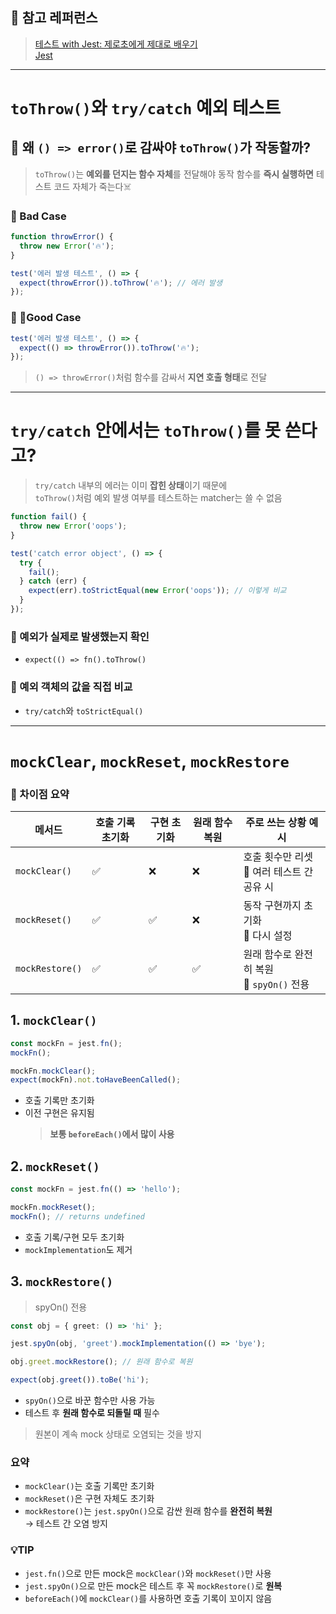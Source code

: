 ## 📌 참고 레퍼런스

> [테스트 with Jest: 제로초에게 제대로 배우기](https://www.inflearn.com/course/%ED%85%8C%EC%8A%A4%ED%8A%B8-with-jest-%EC%A0%9C%EB%A1%9C%EC%B4%88) <br> [Jest](https://jestjs.io/docs/expect)

---

# `toThrow()`와 `try/catch` 예외 테스트

## 👀 왜 `() => error()`로 감싸야 `toThrow()`가 작동할까?

> `toThrow()`는 **예외를 던지는 함수 자체**를 전달해야 동작
> 함수를 **즉시 실행하면** 테스트 코드 자체가 죽는다☠️

### 📌 Bad Case

```ts
function throwError() {
  throw new Error('🔥');
}

test('에러 발생 테스트', () => {
  expect(throwError()).toThrow('🔥'); // 에러 발생
});
```

### 📌 Good Case

```ts
test('에러 발생 테스트', () => {
  expect(() => throwError()).toThrow('🔥');
});
```

> `() => throwError()`처럼 함수를 감싸서 **지연 호출 형태**로 전달

---

# `try/catch` 안에서는 `toThrow()`를 못 쓴다고?

> `try/catch` 내부의 에러는 이미 **잡힌 상태**이기 때문에  
> `toThrow()`처럼 예외 발생 여부를 테스트하는 matcher는 쓸 수 없음

```ts
function fail() {
  throw new Error('oops');
}

test('catch error object', () => {
  try {
    fail();
  } catch (err) {
    expect(err).toStrictEqual(new Error('oops')); // 이렇게 비교
  }
});
```

### 📌 예외가 실제로 발생했는지 확인

- `expect(() => fn().toThrow()`

### 📌 예외 객체의 값을 직접 비교

- `try/catch`와 `toStrictEqual()`

---

# `mockClear`, `mockReset`, `mockRestore`

### 📌 차이점 요약

| 메서드          | 호출 기록 초기화 | 구현 초기화 | 원래 함수 복원 | 주로 쓰는 상황 예시                            |
| --------------- | ---------------- | ----------- | -------------- | ---------------------------------------------- |
| `mockClear()`   | ✅               | ❌          | ❌             | 호출 횟수만 리셋 <br>📌 여러 테스트 간 공유 시 |
| `mockReset()`   | ✅               | ✅          | ❌             | 동작 구현까지 초기화<br>📌 다시 설정           |
| `mockRestore()` | ✅               | ✅          | ✅             | 원래 함수로 완전히 복원 <br>📌 `spyOn()` 전용  |

## 1. `mockClear()`

```ts
const mockFn = jest.fn();
mockFn();

mockFn.mockClear();
expect(mockFn).not.toHaveBeenCalled();
```

- 호출 기록만 초기화
- 이전 구현은 유지됨
  > **보통 `beforeEach()`에서 많이 사용**

## 2. `mockReset()`

```ts
const mockFn = jest.fn(() => 'hello');

mockFn.mockReset();
mockFn(); // returns undefined
```

- 호출 기록/구현 모두 초기화
- `mockImplementation`도 제거

## 3. `mockRestore()`

> spyOn() 전용

```ts
const obj = { greet: () => 'hi' };

jest.spyOn(obj, 'greet').mockImplementation(() => 'bye');

obj.greet.mockRestore(); // 원래 함수로 복원

expect(obj.greet()).toBe('hi');
```

- `spyOn()`으로 바꾼 함수만 사용 가능
- 테스트 후 **원래 함수로 되돌릴 때** 필수

> 원본이 계속 mock 상태로 오염되는 것을 방지

### 요약

- `mockClear()`는 호출 기록만 초기화
- `mockReset()`은 구현 자체도 초기화
- `mockRestore()`는 `jest.spyOn()`으로 감싼 원래 함수를 **완전히 복원**<br>→ 테스트 간 오염 방지

### 💡TIP

- `jest.fn()`으로 만든 mock은 `mockClear()`와 `mockReset()`만 사용
- `jest.spyOn()`으로 만든 mock은 테스트 후 꼭 `mockRestore()`로 **원복**
- `beforeEach()`에 `mockClear()`를 사용하면 호출 기록이 꼬이지 않음
